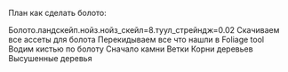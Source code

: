 План как сделать болото:


Болото.ландскейп.нойз.нойз_скейл=8.туул_стрейндж=0.02 
Скачиваем все ассеты для болота
Перекидываем все что нашли в Foliage tool
Водим кистью по болоту
Сначало камни
Ветки
Корни деревьев
Высушенные деревья

